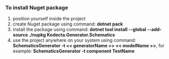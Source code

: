 ### To install Nuget package
1. position yourself inside the project
2. create Nuget package using command: **dotnet pack**
3. install the package using command: **dotnet tool install --global --add-source ./nupkg Kodecta.Generator.Schematics**
4. use the project anywhere on your system using command: **SchematicsGenerator -t << generatorName >> << modelName >>**, for example: **SchematicsGenerator -t component TestName**